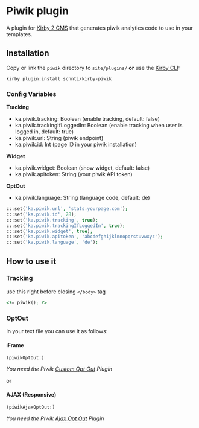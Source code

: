# Piwik plugin

A plugin for [Kirby 2 CMS](http://getkirby.com) that generates piwik analytics code to use in your templates.

## Installation

Copy or link the `piwik` directory to `site/plugins/` **or** use the [Kirby CLI](https://github.com/getkirby/cli):

```
kirby plugin:install schnti/kirby-piwik
```

### Config Variables

**Tracking**
* ka.piwik.tracking: Boolean (enable tracking, default: false)
* ka.piwik.trackingIfLoggedIn: Boolean (enable tracking when user is logged in, default: true)
* ka.piwik.url: String (piwik endpoint)
* ka.piwik.id: Int (page ID in your piwik installation)

**Widget**
* ka.piwik.widget: Boolean (show widget, default: false)
* ka.piwik.apitoken: String (your piwik API token)

**OptOut**
* ka.piwik.language: String (language code, default: de)

```php
c::set('ka.piwik.url', 'stats.yourpage.com');
c::set('ka.piwik.id', 28);
c::set('ka.piwik.tracking', true);
c::set('ka.piwik.trackingIfLoggedIn', true);
c::set('ka.piwik.widget', true);
c::set('ka.piwik.apitoken', 'abcdefghijklmnopqrstuvwxyz');
c::set('ka.piwik.language', 'de');
```

## How to use it

### Tracking

use this right before closing `</body>` tag

```php
<?= piwik(); ?>
```

### OptOut

In your text file you can use it as follows:


#### iFrame
```
(piwikOptOut:)
```

*You need the Piwik [Custom Opt Out](https://plugins.piwik.org/CustomOptOut) Plugin*

or

#### AJAX (Responsive)

```
(piwikAjaxOptOut:)
```

*You need the Piwik [Ajax Opt Out](https://plugins.piwik.org/AjaxOptOut) Plugin*